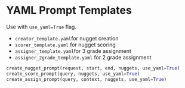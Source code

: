 # YAML Prompt Templates

Use with `use_yaml=True` flag.

- `creator_template.yaml`for nugget creation
- `scorer_template.yaml` for nugget scoring  
- `assigner_template.yaml`for 3 grade assignment
- `assigner_2grade_template.yaml` for 2 grade assignment

```python
create_nugget_prompt(request, start, end, nuggets, use_yaml=True)
create_score_prompt(query, nuggets, use_yaml=True)
create_assign_prompt(query, context, nuggets, use_yaml=True)
```